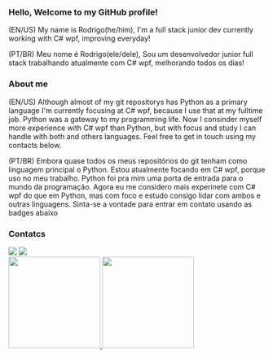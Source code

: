 ### Hello, Welcome to my GitHub profile!

(EN/US) My name is Rodrigo(he/him), I'm a full stack junior dev currently working with C# wpf, improving everyday!

(PT/BR) Meu nome é Rodrigo(ele/dele), Sou um desenvolvedor junior full stack trabalhando atualmente com C# wpf, melhorando todos os dias!

### About me

(EN/US) Although almost of my git repositorys has Python as a primary language I'm currently focusing at C# wpf, because I use that at my fulltime job. Python was a gateway to my programming life. Now I consinder myself more experience with C# wpf than Python, but with focus and study I can handle with both and others languages. Feel free to get in touch using my contacts below.

(PT/BR) Embora quase todos os meus repositórios do git tenham como linguagem principal o Python. Estou atualmente focando em C# wpf, porque uso no meu trabalho. Python foi pra mim uma porta de entrada para o mundo da programação. Agora eu me considero mais experinete com C# wpf do que em Python, mas com foco e estudo consigo lidar com ambos e outras linguagens. Sinta-se a vontade para entrar em contato usando as badges abaixo

### Contatcs

<div>
  <a href="https://www.linkedin.com/in/rodrigo-caetano-4a511b1a2" target="_blank"><img src="https://img.shields.io/badge/-LinkedIn-%230077B5?style=for-the-badge&logo=linkedin&logoColor=white" target="_blank"></a>
  <a href = "mailto:rodrigocalacadev@gmail.com"><img src="https://img.shields.io/badge/Gmail-D14836?style=for-the-badge&logo=gmail&logoColor=white" target="_blank"></a>
</div>

<div>
<a href="https://github.com/Rodrigocalaca">
<img height="180em" src="https://github-readme-stats.vercel.app/api/top-langs/?username=Rodrigocalaca&layout=compact&langs_count=7&theme=dracula"/>
<img height="180em" src="https://github-readme-stats.vercel.app/api?username=Rodrigocalaca&show_icons=true&theme=dracula&include_all_commits=true&count_private=true"/>
</div>



